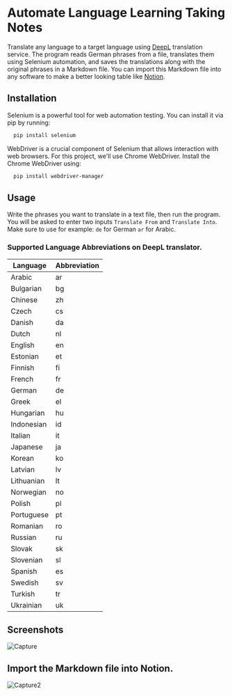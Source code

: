 
# Automate Language Learning Taking Notes


Translate any language to a target language using [DeepL](https://www.deepl.com/en/translator) translation service. The program reads German phrases from a file, translates them using Selenium automation, and saves the translations along with the original phrases in a Markdown file. You can import this Markdown file into any software to make a better looking table like [Notion](https://www.notion.so/).
## Installation

Selenium is a powerful tool for web automation testing. You can install it via pip by running:

```bash
  pip install selenium
```

WebDriver is a crucial component of Selenium that allows interaction with web browsers. For this project, we'll use Chrome WebDriver. Install the Chrome WebDriver using:

```bash
  pip install webdriver-manager
```


    
## Usage
Write the phrases you want to translate in a text file, then run the program. You will be asked to enter two inputs `Translate From` and `Translate Into`. Make sure to use for example: `de` for German `ar` for Arabic.

### Supported Language Abbreviations on DeepL translator.

| Language    | Abbreviation |
|-------------|--------------|
| Arabic      | ar           |
| Bulgarian   | bg           |
| Chinese     | zh           |
| Czech       | cs           |
| Danish      | da           |
| Dutch       | nl           |
| English     | en           |
| Estonian    | et           |
| Finnish     | fi           |
| French      | fr           |
| German      | de           |
| Greek       | el           |
| Hungarian   | hu           |
| Indonesian  | id           |
| Italian     | it           |
| Japanese    | ja           |
| Korean      | ko           |
| Latvian     | lv           |
| Lithuanian  | lt           |
| Norwegian   | no           |
| Polish      | pl           |
| Portuguese  | pt           |
| Romanian    | ro           |
| Russian     | ru           |
| Slovak      | sk           |
| Slovenian   | sl           |
| Spanish     | es           |
| Swedish     | sv           |
| Turkish     | tr           |
| Ukrainian   | uk           |

## Screenshots
![Capture](https://github.com/Beshoy-Hanna/Automate-language-learning-taking-notes/assets/128662561/332fb168-a165-4b18-b6ab-f6b0f53e9492)

## Import the Markdown file into Notion.
![Capture2](https://github.com/Beshoy-Hanna/Automate-language-learning-taking-notes/assets/128662561/043bc8ee-a43e-452a-bcd4-6d08610ff662)

